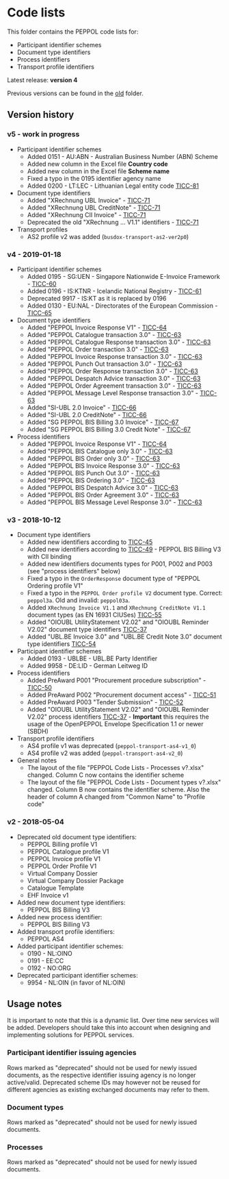 # Code lists

This folder contains the PEPPOL code lists for:
* Participant identifier schemes
* Document type identifiers
* Process identifiers
* Transport profile identifiers

Latest release: **version 4**

Previous versions can be found in the [old](https://github.com/OpenPEPPOL/documentation/tree/master/Code%20Lists/old) folder.

## Version history

### v5 - work in progress

* Participant identifier schemes
    * Added 0151 - AU:ABN - Australian Business Number (ABN) Scheme
    * Added new column in the Excel file **Country code**
    * Added new column in the Excel file **Scheme name**
    * Fixed a typo in the 0195 identifier agency name
    * Added 0200 - LT:LEC - Lithuanian Legal entity code [TICC-81](https://openpeppol.atlassian.net/browse/TICC-81)
* Document type identifiers
    * Added "XRechnung UBL Invoice" - [TICC-71](https://openpeppol.atlassian.net/browse/TICC-71)
    * Added "XRechnung UBL CreditNote" - [TICC-71](https://openpeppol.atlassian.net/browse/TICC-71)
    * Added "XRechnung CII Invoice" - [TICC-71](https://openpeppol.atlassian.net/browse/TICC-71)
    * Deprecated the old "XRechnung ... V1.1" identifiers - [TICC-71](https://openpeppol.atlassian.net/browse/TICC-71)
* Transport profiles
    * AS2 profile v2 was added (`busdox-transport-as2-ver2p0`)

### v4 - 2019-01-18

* Participant identifier schemes
    * Added 0195 - SG:UEN - Singapore Nationwide E-Invoice Framework - [TICC-60](https://openpeppol.atlassian.net/browse/TICC-60)
    * Added 0196 - IS:KTNR - Icelandic National Registry - [TICC-61](https://openpeppol.atlassian.net/browse/TICC-61)
    * Deprecated 9917 - IS:KT as it is replaced by 0196
    * Added 0130 - EU:NAL - Directorates of the European Commission - [TICC-65](https://openpeppol.atlassian.net/browse/TICC-65)
* Document type identifiers
    * Added "PEPPOL Invoice Response V1" - [TICC-64](https://openpeppol.atlassian.net/browse/TICC-64)
    * Added "PEPPOL Catalogue transaction 3.0" - [TICC-63](https://openpeppol.atlassian.net/browse/TICC-63)
    * Added "PEPPOL Catalogue Response transaction 3.0" - [TICC-63](https://openpeppol.atlassian.net/browse/TICC-63)
    * Added "PEPPOL Order transaction 3.0" - [TICC-63](https://openpeppol.atlassian.net/browse/TICC-63)
    * Added "PEPPOL Invoice Response transaction 3.0" - [TICC-63](https://openpeppol.atlassian.net/browse/TICC-63)
    * Added "PEPPOL Punch Out transaction 3.0" - [TICC-63](https://openpeppol.atlassian.net/browse/TICC-63)
    * Added "PEPPOL Order Response transaction 3.0" - [TICC-63](https://openpeppol.atlassian.net/browse/TICC-63)
    * Added "PEPPOL Despatch Advice transaction 3.0" - [TICC-63](https://openpeppol.atlassian.net/browse/TICC-63)
    * Added "PEPPOL Order Agreement transaction 3.0" - [TICC-63](https://openpeppol.atlassian.net/browse/TICC-63)
    * Added "PEPPOL Message Level Response transaction 3.0" - [TICC-63](https://openpeppol.atlassian.net/browse/TICC-63)
    * Added "SI-UBL 2.0 Invoice" - [TICC-66](https://openpeppol.atlassian.net/browse/TICC-66)
    * Added "SI-UBL 2.0 CreditNote" - [TICC-66](https://openpeppol.atlassian.net/browse/TICC-66)
    * Added "SG PEPPOL BIS Billing 3.0 Invoice" - [TICC-67](https://openpeppol.atlassian.net/browse/TICC-67)
    * Added "SG PEPPOL BIS Billing 3.0 Credit Note" - [TICC-67](https://openpeppol.atlassian.net/browse/TICC-67)
* Process identifiers
    * Added "PEPPOL Invoice Response V1" - [TICC-64](https://openpeppol.atlassian.net/browse/TICC-64)
    * Added "PEPPOL BIS Catalogue only 3.0" - [TICC-63](https://openpeppol.atlassian.net/browse/TICC-63)
    * Added "PEPPOL BIS Order only 3.0" - [TICC-63](https://openpeppol.atlassian.net/browse/TICC-63)
    * Added "PEPPOL BIS Invoice Response 3.0" - [TICC-63](https://openpeppol.atlassian.net/browse/TICC-63)
    * Added "PEPPOL BIS Punch Out 3.0" - [TICC-63](https://openpeppol.atlassian.net/browse/TICC-63)
    * Added "PEPPOL BIS Ordering 3.0" - [TICC-63](https://openpeppol.atlassian.net/browse/TICC-63)
    * Added "PEPPOL BIS Despatch Advice 3.0" - [TICC-63](https://openpeppol.atlassian.net/browse/TICC-63)
    * Added "PEPPOL BIS Order Agreement 3.0" - [TICC-63](https://openpeppol.atlassian.net/browse/TICC-63)
    * Added "PEPPOL BIS Message Level Response 3.0" - [TICC-63](https://openpeppol.atlassian.net/browse/TICC-63)
    
### v3 - 2018-10-12

* Document type identifiers
    * Added new identifiers according to [TICC-45](https://openpeppol.atlassian.net/browse/TICC-45)
    * Added new identifiers according to [TICC-49](https://openpeppol.atlassian.net/browse/TICC-49) - PEPPOL BIS Billing V3 with CII binding
    * Added new identifiers documents types for P001, P002 and P003 (see "process identifiers" below)
    * Fixed a typo in the `OrderResponse` document type of "PEPPOL Ordering profile V1"
    * Fixed a typo in the `PEPPOL Order profile V2` document type. Correct: `peppol3a`. Old and invalid: `peppol03a`. 
    * Added `XRechnung Invoice V1.1` and `XRechnung CreditNote V1.1` document types (as EN 16931 CIUSes) [TICC-55](https://openpeppol.atlassian.net/browse/TICC-55) 
    * Added "OIOUBL UtilityStatement V2.02" and "OIOUBL Reminder V2.02" document type identifiers [TICC-37](https://openpeppol.atlassian.net/browse/TICC-37)
    * Added "UBL.BE Invoice 3.0" and "UBL.BE Credit Note 3.0" document type identifiers [TICC-54](https://openpeppol.atlassian.net/browse/TICC-54)
* Participant identifier schemes
    * Added 0193 - UBLBE - UBL.BE Party Identifier
    * Added 9958 - DE:LID - German Leitweg ID
* Process identifiers
    * Added PreAward P001 "Procurement procedure subscription" - [TICC-50](https://openpeppol.atlassian.net/browse/TICC-50)
    * Added PreAward P002 "Procurement document access" - [TICC-51](https://openpeppol.atlassian.net/browse/TICC-51)
    * Added PreAward P003 "Tender Submission" - [TICC-52](https://openpeppol.atlassian.net/browse/TICC-52)
    * Added "OIOUBL UtilityStatement V2.02" and "OIOUBL Reminder V2.02" process identifiers [TICC-37](https://openpeppol.atlassian.net/browse/TICC-37) - **Important** this requires the usage of the OpenPEPPOL Envelope Specification 1.1 or newer (SBDH)
* Transport profile identifiers
    * AS4 profile v1 was deprecated (`peppol-transport-as4-v1_0`)
    * AS4 profile v2 was added (`peppol-transport-as4-v2_0`)
* General notes
    * The layout of the file "PEPPOL Code Lists - Processes v?.xlsx" changed. Column C now contains the identifier scheme
    * The layout of the file "PEPPOL Code Lists - Document types v?.xlsx" changed. Column B now contains the identifier scheme. Also the header of column A changed from "Common Name" to "Profile code"      

### v2 - 2018-05-04

* Deprecated old document type identifiers:
    * PEPPOL Billing profile V1
    * PEPPOL Catalogue profile V1
    * PEPPOL Invoice profile V1
    * PEPPOL Order Profile V1
    * Virtual Company Dossier
    * Virtual Company Dossier Package
    * Catalogue Template
    * EHF Invoice v1
* Added new document type identifiers:
    * PEPPOL BIS Billing V3
* Added new process identifier:
    * PEPPOL BIS Billing V3
* Added transport profile identifiers:
    * PEPPOL AS4
* Added participant identifier schemes:
    * 0190 - NL:OINO
    * 0191 - EE:CC
    * 0192 - NO:ORG
* Deprecated participant identifier schemes:
    * 9954 - NL:OIN (in favor of NL:OIN)

## Usage notes

It is important to note that this is a dynamic list. Over time new services will be added. Developers should take this into account when designing and implementing solutions for PEPPOL services.

### Participant identifier issuing agencies

Rows marked as "deprecated" should not be used for newly issued documents, as the respective identifier issuing agency is no longer active/valid. Deprecated scheme IDs may however not be reused for different agencies as existing exchanged documents may refer to them.

### Document types

Rows marked as "deprecated" should not be used for newly issued documents.

### Processes

Rows marked as "deprecated" should not be used for newly issued documents.
